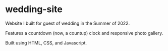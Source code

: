 # wedding-site

Website I built for guest of wedding in the Summer of 2022. 

Features a countdown (now, a countup) clock and responsive photo gallery.

Built using HTML, CSS, and Javascript. 